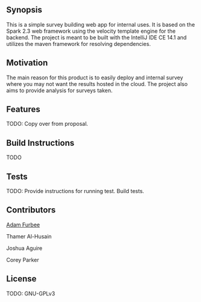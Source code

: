## Synopsis

This is a simple survey building web app for internal uses. It is based on the Spark 2.3 web framework using the velocity template engine for the backend. The project is meant to be built with the IntelliJ IDE CE 14.1 and utilizes the maven framework for resolving dependencies.

## Motivation

The main reason for this product is to easily deploy and internal survey where you may not want the results hosted in the cloud. The project also aims to provide analysis for surveys taken.

## Features

TODO: Copy over from proposal.


## Build Instructions

TODO

## Tests

TODO: Provide instructions for running test. Build tests.

## Contributors

[Adam Furbee](https://www.github.com/BadStreff)

Thamer Al-Husain

Joshua Aguire

Corey Parker

## License

TODO: GNU-GPLv3
